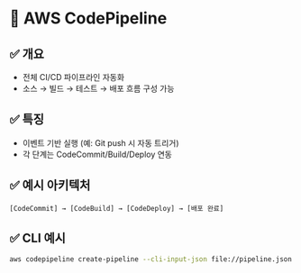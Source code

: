 # 🔁 AWS CodePipeline

## ✅ 개요
- 전체 CI/CD 파이프라인 자동화
- 소스 → 빌드 → 테스트 → 배포 흐름 구성 가능

## ✅ 특징
- 이벤트 기반 실행 (예: Git push 시 자동 트리거)
- 각 단계는 CodeCommit/Build/Deploy 연동

## ✅ 예시 아키텍처
```
[CodeCommit] → [CodeBuild] → [CodeDeploy] → [배포 완료]
```

## ✅ CLI 예시
```bash
aws codepipeline create-pipeline --cli-input-json file://pipeline.json
```